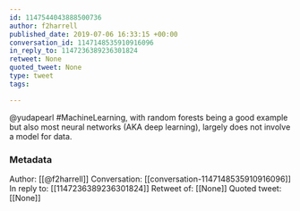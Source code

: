 ```yaml
---
id: 1147544043888500736
author: f2harrell
published_date: 2019-07-06 16:33:15 +00:00
conversation_id: 1147148535910916096
in_reply_to: 1147236389236301824
retweet: None
quoted_tweet: None
type: tweet
tags:

---
```


@yudapearl #MachineLearning, with random forests being a good example but also most neural networks (AKA deep learning), largely does not involve a model for data.

### Metadata

Author: [[@f2harrell]]
Conversation: [[conversation-1147148535910916096]]
In reply to: [[1147236389236301824]]
Retweet of: [[None]]
Quoted tweet: [[None]]
